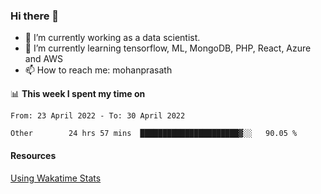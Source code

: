 ### Hi there 👋

- 🔭 I’m currently working as a data scientist.
- 🌱 I’m currently learning tensorflow, ML, MongoDB, PHP, React, Azure and AWS
- 📫 How to reach me: mohanprasath

📊 **This week I spent my time on**
<!--START_SECTION:waka-->

```text
From: 23 April 2022 - To: 30 April 2022

Other        24 hrs 57 mins  ██████████████████████▓░░   90.05 %
```

<!--END_SECTION:waka-->

#### Resources
[Using Wakatime Stats](https://github.com/marketplace/actions/waka-readme)
